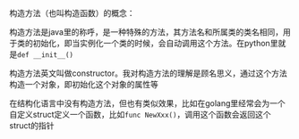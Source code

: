构造方法（也叫构造函数）的概念：

构造方法是java里的称呼，是一种特殊的方法，其方法名和所属类的类名相同，用于类的初始化，即当实例化一个类的时候，会自动调用这个方法。在python里就是`def __init__()`

构造方法英文叫做constructor。我对构造方法的理解是顾名思义，通过这个方法构造一个对象，即初始化这个对象的属性等

在结构化语言中没有构造方法，但也有类似效果，比如在golang里经常会为一个自定义struct定义一个函数，比如`func NewXxx()`，调用这个函数会返回这个struct的指针

